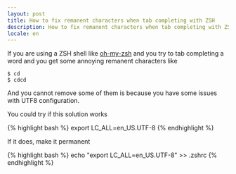 ```yaml
---
layout: post
title: How to fix remanent characters when tab completing with ZSH
description: How to fix remanent characters when tab completing with ZSH
locale: en
---
```


If you are using a ZSH shell like [oh-my-zsh](https://github.com/robbyrussell/oh-my-zsh) and you try to tab completing a word and you get some annoying remanent characters like

    $ cd
    $ cdcd

And you cannot remove some of them is because you have some issues with UTF8 configuration.

You could try if this solution works

{% highlight bash %}
export LC_ALL=en_US.UTF-8
{% endhighlight %}

If it does, make it permanent

{% highlight bash %}
echo "export LC_ALL=en_US.UTF-8" >> .zshrc
{% endhighlight %}